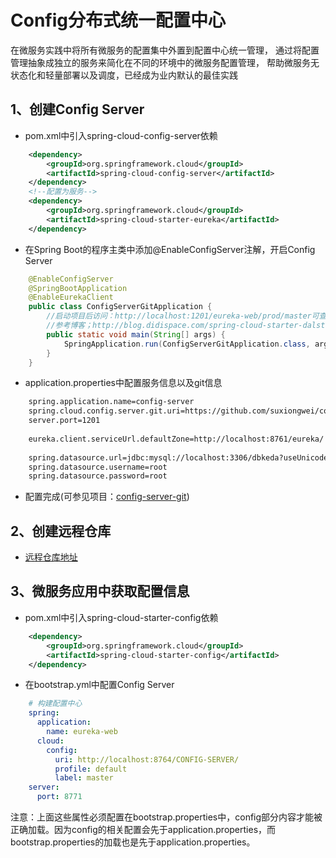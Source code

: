 # Config分布式统一配置中心
在微服务实践中将所有微服务的配置集中外置到配置中心统一管理，
通过将配置管理抽象成独立的服务来简化在不同的环境中的微服务配置管理，
帮助微服务无状态化和轻量部署以及调度，已经成为业内默认的最佳实践
## 1、创建Config Server
* pom.xml中引入spring-cloud-config-server依赖
````xml
    <dependency>
        <groupId>org.springframework.cloud</groupId>
        <artifactId>spring-cloud-config-server</artifactId>
    </dependency>
    <!--配置为服务-->
    <dependency>
        <groupId>org.springframework.cloud</groupId>
        <artifactId>spring-cloud-starter-eureka</artifactId>
    </dependency>
````
* 在Spring Boot的程序主类中添加@EnableConfigServer注解，开启Config Server
```java
    @EnableConfigServer
    @SpringBootApplication
    @EnableEurekaClient
    public class ConfigServerGitApplication {
    	//启动项目后访问：http://localhost:1201/eureka-web/prod/master可查看到远程仓库配置文件信息
    	//参考博客；http://blog.didispace.com/spring-cloud-starter-dalston-3/
    	public static void main(String[] args) {
    		SpringApplication.run(ConfigServerGitApplication.class, args);
    	}
    }
```
* application.properties中配置服务信息以及git信息
````xml
    spring.application.name=config-server
    spring.cloud.config.server.git.uri=https://github.com/suxiongwei/config-repo-demo/
    server.port=1201
    
    eureka.client.serviceUrl.defaultZone=http://localhost:8761/eureka/
    
    spring.datasource.url=jdbc:mysql://localhost:3306/dbkeda?useUnicode=true&characterEncoding=UTF-8&sessionVariables=FOREIGN_KEY_CHECKS=0&autoReconnect=true
    spring.datasource.username=root
    spring.datasource.password=root
````

* 配置完成(可参见项目：[config-server-git](https://github.com/suxiongwei/keda/tree/master/config-server-git))

## 2、创建远程仓库
* [远程仓库地址](https://github.com/suxiongwei/config-repo-demo)

## 3、微服务应用中获取配置信息
* pom.xml中引入spring-cloud-starter-config依赖
```xml
    <dependency>
        <groupId>org.springframework.cloud</groupId>
        <artifactId>spring-cloud-starter-config</artifactId>
    </dependency>
```
* 在bootstrap.yml中配置Config Server
````yaml
    # 构建配置中心
    spring:
      application:
        name: eureka-web
      cloud:
        config:
          uri: http://localhost:8764/CONFIG-SERVER/
          profile: default
          label: master
    server:
      port: 8771
````
注意：上面这些属性必须配置在bootstrap.properties中，config部分内容才能被正确加载。因为config的相关配置会先于application.properties，而bootstrap.properties的加载也是先于application.properties。
